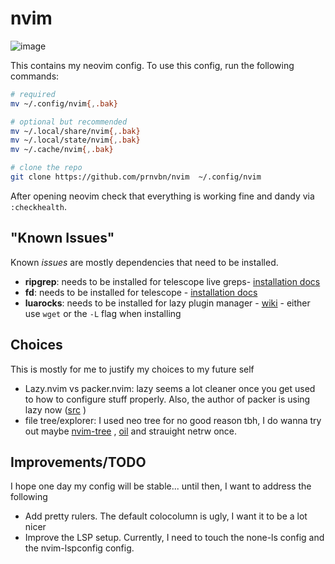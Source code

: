 # nvim


![image](https://github.com/prnvbn/nvim/assets/55818107/4a438718-4919-4db6-8ad1-c2dc4e26c814)

This contains my neovim config. To use this config, run the following commands:

```bash
# required
mv ~/.config/nvim{,.bak}

# optional but recommended
mv ~/.local/share/nvim{,.bak}
mv ~/.local/state/nvim{,.bak}
mv ~/.cache/nvim{,.bak}

# clone the repo
git clone https://github.com/prnvbn/nvim  ~/.config/nvim
```

After opening neovim check that everything is working fine and dandy via `:checkhealth`.

## "Known Issues"

Known *issues* are mostly dependencies that need to be installed.

- **ripgrep**: needs to be installed for telescope live greps- [installation docs](https://github.com/BurntSushi/ripgrep?tab=readme-ov-file#installation)  
- **fd**: needs to be installed for telescope - [installation docs](https://github.com/sharkdp/fd?tab=readme-ov-file#installation) 
- **luarocks**: needs to be installed for lazy plugin manager - [wiki](https://github.com/luarocks/luarocks/wiki) - either use `wget` or the `-L` flag when installing

## Choices

This is mostly for me to justify my choices to my future self

- Lazy.nvim vs packer.nvim: lazy seems a lot cleaner once you get used to how to configure stuff properly. Also, the author of packer is using lazy now ([src](https://github.com/wbthomason/dotfiles/blob/main/dot_config/nvim/lua/plugins.lua) )
- file tree/explorer: I used neo tree for no good reason tbh, I do wanna try out maybe [nvim-tree](https://github.com/nvim-tree/nvim-tree.lua) , [oil](https://github.com/stevearc/oil.nvim) and strauight netrw once.

## Improvements/TODO

I hope one day my config will be stable... until then, I want to address the following

- Add pretty rulers. The default colocolumn is ugly, I want it to be a lot nicer
- Improve the LSP setup. Currently, I need to touch the none-ls config and the nvim-lspconfig config.

 
